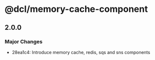 # @dcl/memory-cache-component

## 2.0.0

### Major Changes

- 28ea1c4: Introduce memory cache, redis, sqs and sns components
